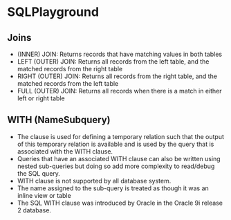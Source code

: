 # SQLPlayground

## Joins

- (INNER) JOIN: Returns records that have matching values in both tables
- LEFT (OUTER) JOIN: Returns all records from the left table, and the matched records from the right table
- RIGHT (OUTER) JOIN: Returns all records from the right table, and the matched records from the left table
- FULL (OUTER) JOIN: Returns all records when there is a match in either left or right table


## WITH (NameSubquery)
- The clause is used for defining a temporary relation such that the output of this temporary relation is available and is used by the query that is associated with the WITH clause.
- Queries that have an associated WITH clause can also be written using nested sub-queries but doing so add more complexity to read/debug the SQL query.
- WITH clause is not supported by all database system.
- The name assigned to the sub-query is treated as though it was an inline view or table
- The SQL WITH clause was introduced by Oracle in the Oracle 9i release 2 database.
